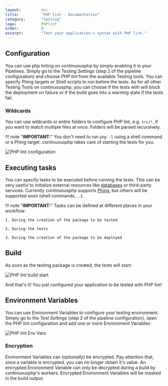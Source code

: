 ```yaml
---
layout:         doc
title:          "PHP lint - Documentation"
category:       "testing"
logo:           PHPlint
order:          8
excerpt:        "Test your application's syntax with PHP lint."
---
```

## Configuration
You can use php linting on continuousphp by simply enabling it in your Pipelines. Simply go to the *Testing Settings* (step 2 of the pipeline configuration)
and choose *PHP lint* from the available Testing tools. You can specify Phing targets or Shell scripts to run before the tests.
As for all other Testing Tools on continuousphp, you can choose if the tests with will block the deployment on failure or if the build goes into a warning state if the tests fail.

### Wildcards
You can use wildcards or entire folders to configure PHP lint, e.g. `src/*`, if you want to match multiple files at once. Folders will be parsed recursively.

!!! note "**IMPORTANT:**" 
    You don't need to run `php -l` using a shell command or a Phing target. continuousphp takes care of starting the tests for you.

![PHP lint configuration](/assets/doc/testing/phplint/configuration.png)

## Executing tasks

You can specify tasks to be executed before running the tests. This can be very useful to initialize external resources like [databases](/documentation/databases) or third-party services. Currently continuousphp supports [Phing](https://www.phing.info/), but others will be supported soon (shell commands, ...).

!!! note "**IMPORTANT:**" 
    Tasks can be defined at different places in your workflow:

    1. During the creation of the package to be tested

    2. During the tests

    3. During the creation of the package to be deployed

## Build

As soon as the testing package is created, the tests will start:

![PHP lint build start](/assets/doc/testing/phplint/build.png)

And that's it! You just configured your application to be tested with PHP lint!

## Environment Variables

You can use Environment Variables to configure your testing environment. Simply go to the *Test Settings* (step 2
of the pipeline configuration), open the PHP lint configuration and add one or more Environment Variables:

![PHP lint Env Vars](/assets/doc/testing/phplint/env-vars.png)

### Encryption

Environment Variables can (optionally) be encrypted. Pay attention that, once a variable is encrypted, you can no longer obtain
it's value. An encrypted Environment Variable can only be decrypted during a build by continuousphp's workers. Encrypted
Environment Variables will be masked in the build output.